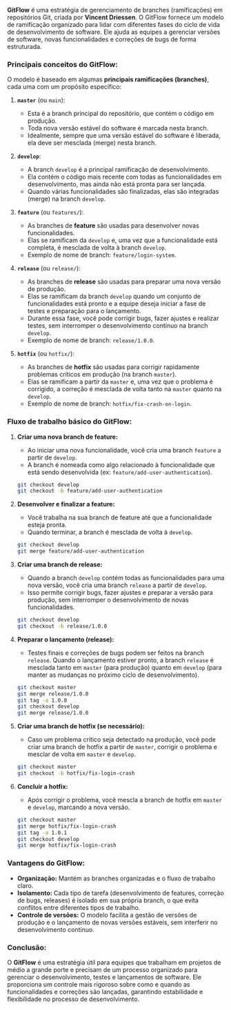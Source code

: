 **GitFlow** é uma estratégia de gerenciamento de branches (ramificações) em repositórios Git, criada por **Vincent Driessen**. O GitFlow fornece um modelo de ramificação organizado para lidar com diferentes fases do ciclo de vida de desenvolvimento de software. Ele ajuda as equipes a gerenciar versões de software, novas funcionalidades e correções de bugs de forma estruturada.

### Principais conceitos do GitFlow:

O modelo é baseado em algumas **principais ramificações (branches)**, cada uma com um propósito específico:

1. **`master`** (ou `main`):
    - Esta é a branch principal do repositório, que contém o código em produção.
    - Toda nova versão estável do software é marcada nesta branch.
    - Idealmente, sempre que uma versão estável do software é liberada, ela deve ser mesclada (merge) nesta branch.

2. **`develop`**:
    - A branch `develop` é a principal ramificação de desenvolvimento.
    - Ela contém o código mais recente com todas as funcionalidades em desenvolvimento, mas ainda não está pronta para ser lançada.
    - Quando várias funcionalidades são finalizadas, elas são integradas (merge) na branch `develop`.

3. **`feature`** (ou `features/`):
    - As branches de **feature** são usadas para desenvolver novas funcionalidades.
    - Elas se ramificam da `develop` e, uma vez que a funcionalidade está completa, é mesclada de volta à branch `develop`.
    - Exemplo de nome de branch: `feature/login-system`.

4. **`release`** (ou `release/`):
    - As branches de **release** são usadas para preparar uma nova versão de produção.
    - Elas se ramificam da branch `develop` quando um conjunto de funcionalidades está pronto e a equipe deseja iniciar a fase de testes e preparação para o lançamento.
    - Durante essa fase, você pode corrigir bugs, fazer ajustes e realizar testes, sem interromper o desenvolvimento contínuo na branch `develop`.
    - Exemplo de nome de branch: `release/1.0.0`.

5. **`hotfix`** (ou `hotfix/`):
    - As branches de **hotfix** são usadas para corrigir rapidamente problemas críticos em produção (na branch `master`).
    - Elas se ramificam a partir da `master` e, uma vez que o problema é corrigido, a correção é mesclada de volta tanto na `master` quanto na `develop`.
    - Exemplo de nome de branch: `hotfix/fix-crash-on-login`.

### Fluxo de trabalho básico do GitFlow:

1. **Criar uma nova branch de feature:**
    - Ao iniciar uma nova funcionalidade, você cria uma branch `feature` a partir de `develop`.
    - A branch é nomeada como algo relacionado à funcionalidade que está sendo desenvolvida (ex: `feature/add-user-authentication`).

   ```bash
   git checkout develop
   git checkout -b feature/add-user-authentication
   ```

2. **Desenvolver e finalizar a feature:**
    - Você trabalha na sua branch de feature até que a funcionalidade esteja pronta.
    - Quando terminar, a branch é mesclada de volta à `develop`.

   ```bash
   git checkout develop
   git merge feature/add-user-authentication
   ```

3. **Criar uma branch de release:**
    - Quando a branch `develop` contém todas as funcionalidades para uma nova versão, você cria uma branch `release` a partir de `develop`.
    - Isso permite corrigir bugs, fazer ajustes e preparar a versão para produção, sem interromper o desenvolvimento de novas funcionalidades.

   ```bash
   git checkout develop
   git checkout -b release/1.0.0
   ```

4. **Preparar o lançamento (release):**
    - Testes finais e correções de bugs podem ser feitos na branch `release`. Quando o lançamento estiver pronto, a branch `release` é mesclada tanto em `master` (para produção) quanto em `develop` (para manter as mudanças no próximo ciclo de desenvolvimento).

   ```bash
   git checkout master
   git merge release/1.0.0
   git tag -a 1.0.0
   git checkout develop
   git merge release/1.0.0
   ```

5. **Criar uma branch de hotfix (se necessário):**
    - Caso um problema crítico seja detectado na produção, você pode criar uma branch de hotfix a partir de `master`, corrigir o problema e mesclar de volta em `master` e `develop`.

   ```bash
   git checkout master
   git checkout -b hotfix/fix-login-crash
   ```

6. **Concluir a hotfix:**
    - Após corrigir o problema, você mescla a branch de hotfix em `master` e `develop`, marcando a nova versão.

   ```bash
   git checkout master
   git merge hotfix/fix-login-crash
   git tag -a 1.0.1
   git checkout develop
   git merge hotfix/fix-login-crash
   ```

### Vantagens do GitFlow:

- **Organização:** Mantém as branches organizadas e o fluxo de trabalho claro.
- **Isolamento:** Cada tipo de tarefa (desenvolvimento de features, correção de bugs, releases) é isolado em sua própria branch, o que evita conflitos entre diferentes tipos de trabalho.
- **Controle de versões:** O modelo facilita a gestão de versões de produção e o lançamento de novas versões estáveis, sem interferir no desenvolvimento contínuo.

### Conclusão:

O **GitFlow** é uma estratégia útil para equipes que trabalham em projetos de médio a grande porte e precisam de um processo organizado para gerenciar o desenvolvimento, testes e lançamentos de software. Ele proporciona um controle mais rigoroso sobre como e quando as funcionalidades e correções são lançadas, garantindo estabilidade e flexibilidade no processo de desenvolvimento.